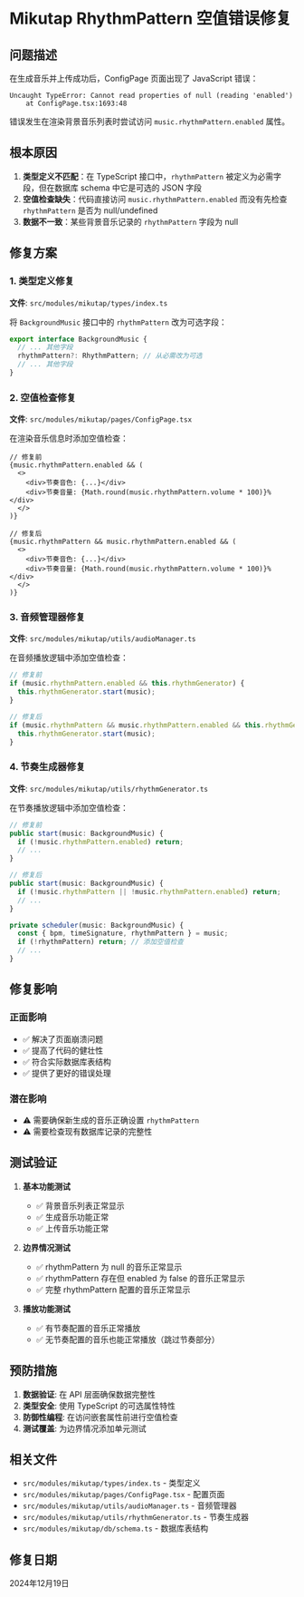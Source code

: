 # Mikutap RhythmPattern 空值错误修复

## 问题描述

在生成音乐并上传成功后，ConfigPage 页面出现了 JavaScript 错误：

```
Uncaught TypeError: Cannot read properties of null (reading 'enabled')
    at ConfigPage.tsx:1693:48
```

错误发生在渲染背景音乐列表时尝试访问 `music.rhythmPattern.enabled` 属性。

## 根本原因

1. **类型定义不匹配**：在 TypeScript 接口中，`rhythmPattern` 被定义为必需字段，但在数据库 schema 中它是可选的 JSON 字段
2. **空值检查缺失**：代码直接访问 `music.rhythmPattern.enabled` 而没有先检查 `rhythmPattern` 是否为 null/undefined
3. **数据不一致**：某些背景音乐记录的 `rhythmPattern` 字段为 null

## 修复方案

### 1. 类型定义修复

**文件**: `src/modules/mikutap/types/index.ts`

将 `BackgroundMusic` 接口中的 `rhythmPattern` 改为可选字段：

```typescript
export interface BackgroundMusic {
  // ... 其他字段
  rhythmPattern?: RhythmPattern; // 从必需改为可选
  // ... 其他字段
}
```

### 2. 空值检查修复

**文件**: `src/modules/mikutap/pages/ConfigPage.tsx`

在渲染音乐信息时添加空值检查：

```tsx
// 修复前
{music.rhythmPattern.enabled && (
  <>
    <div>节奏音色: {...}</div>
    <div>节奏音量: {Math.round(music.rhythmPattern.volume * 100)}%</div>
  </>
)}

// 修复后
{music.rhythmPattern && music.rhythmPattern.enabled && (
  <>
    <div>节奏音色: {...}</div>
    <div>节奏音量: {Math.round(music.rhythmPattern.volume * 100)}%</div>
  </>
)}
```

### 3. 音频管理器修复

**文件**: `src/modules/mikutap/utils/audioManager.ts`

在音频播放逻辑中添加空值检查：

```typescript
// 修复前
if (music.rhythmPattern.enabled && this.rhythmGenerator) {
  this.rhythmGenerator.start(music);
}

// 修复后
if (music.rhythmPattern && music.rhythmPattern.enabled && this.rhythmGenerator) {
  this.rhythmGenerator.start(music);
}
```

### 4. 节奏生成器修复

**文件**: `src/modules/mikutap/utils/rhythmGenerator.ts`

在节奏播放逻辑中添加空值检查：

```typescript
// 修复前
public start(music: BackgroundMusic) {
  if (!music.rhythmPattern.enabled) return;
  // ...
}

// 修复后
public start(music: BackgroundMusic) {
  if (!music.rhythmPattern || !music.rhythmPattern.enabled) return;
  // ...
}

private scheduler(music: BackgroundMusic) {
  const { bpm, timeSignature, rhythmPattern } = music;
  if (!rhythmPattern) return; // 添加空值检查
  // ...
}
```

## 修复影响

### 正面影响
- ✅ 解决了页面崩溃问题
- ✅ 提高了代码的健壮性
- ✅ 符合实际数据库表结构
- ✅ 提供了更好的错误处理

### 潜在影响
- ⚠️ 需要确保新生成的音乐正确设置 `rhythmPattern`
- ⚠️ 需要检查现有数据库记录的完整性

## 测试验证

1. **基本功能测试**
   - ✅ 背景音乐列表正常显示
   - ✅ 生成音乐功能正常
   - ✅ 上传音乐功能正常

2. **边界情况测试**
   - ✅ rhythmPattern 为 null 的音乐正常显示
   - ✅ rhythmPattern 存在但 enabled 为 false 的音乐正常显示
   - ✅ 完整 rhythmPattern 配置的音乐正常显示

3. **播放功能测试**
   - ✅ 有节奏配置的音乐正常播放
   - ✅ 无节奏配置的音乐也能正常播放（跳过节奏部分）

## 预防措施

1. **数据验证**: 在 API 层面确保数据完整性
2. **类型安全**: 使用 TypeScript 的可选属性特性
3. **防御性编程**: 在访问嵌套属性前进行空值检查
4. **测试覆盖**: 为边界情况添加单元测试

## 相关文件

- `src/modules/mikutap/types/index.ts` - 类型定义
- `src/modules/mikutap/pages/ConfigPage.tsx` - 配置页面
- `src/modules/mikutap/utils/audioManager.ts` - 音频管理器
- `src/modules/mikutap/utils/rhythmGenerator.ts` - 节奏生成器
- `src/modules/mikutap/db/schema.ts` - 数据库表结构

## 修复日期

2024年12月19日 